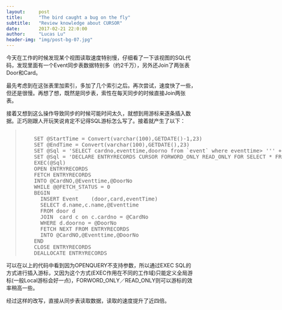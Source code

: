 ```yaml
---
layout:     post
title:      "The bird caught a bug on the fly"
subtitle:   "Review knowledge about CURSOR"
date:       2017-02-21 22:0:00
author:     "Lucas Lu"
header-img: "img/post-bg-07.jpg"
---
```


<p>今天在工作的时候发现某个视图读取速度特别慢，仔细看了一下该视图的SQL代码，发现里面有一个Event同步表数据特别多（约2千万），另外还Join了两张表Door和Card。</p>

<p>最先考虑到在这张表里加索引，多加了几个索引之后。再次尝试，速度快了一些，但还是很慢。再想了想，既然是同步表，索性在每天同步的时候直接Join两张表。</p>

<p>接着又想到这么操作导致同步的时候可能时间太久，就想到用游标来逐条插入数据。正巧刚跟人开玩笑说肯定不记得SQL游标怎么写了。接着就产生了以下：</p>

<blockquote>
<xmp>
	SET @StartTime = Convert(varchar(100),GETDATE()-1,23)
	SET @EndTime = Convert(varchar(100),GETDATE(),23)
	SET @Sql = 'SELECT cardno,eventtime,doorno from `event` where eventtime> ''' + @StartTime +''' and eventtime<''' + @EndTime  +''''
	SET @Sql = 'DECLARE ENTRYRECORDS CURSOR FORWORD_ONLY READ_ONLY FOR SELECT *	FROM OPENQUERY([OtherDataSource], ''' + REPLACE(@Sql, '''', '''''') + ''')'
	EXEC(@Sql)
	OPEN ENTRYRECORDS
	FETCH ENTRYRECORDS
	INTO @CardNO,@Eventtime,@DoorNo
	WHILE @@FETCH_STATUS = 0
	BEGIN
	  INSERT Event	  (door,card,eventTime) 
	  SELECT d.name,c.name,@Eventtime
	  FROM door d 
	  JOIN	card c on c.cardno = @CardNo
	  WHERE d.doorno = @DoorNo  
	  FETCH NEXT FROM ENTRYRECORDS
	  INTO @CardNO,@Eventtime,@DoorNo
	END
	CLOSE ENTRYRECORDS
	DEALLOCATE ENTRYRECORDS
</xmp>
</blockquote>

<p>可以在以上的代码中看到因为OPENQUERY不支持参数，所以通过EXEC SQL的方式进行插入游标，又因为这个方式(EXEC作用在不同的工作域)只能定义全局游标(一般Local游标会好一点)，FORWORD_ONLY／READ_ONLY则可以游标的效率稍高一些。</p>

<p>经过这样的改写，直接从同步表读取数据，读取的速度提升了近四倍。</p>
